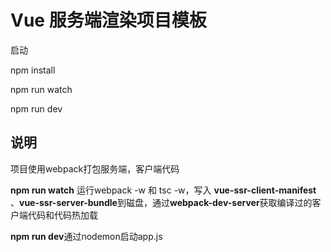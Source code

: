 # Vue 服务端渲染项目模板

启动

npm install 

npm run watch

npm run dev 

## 说明

项目使用webpack打包服务端，客户端代码

**npm run watch** 运行webpack -w 和 tsc -w，写入 **vue-ssr-client-manifest** 、**vue-ssr-server-bundle**到磁盘，通过**webpack-dev-server**获取编译过的客户端代码和代码热加载

**npm run dev**通过nodemon启动app.js